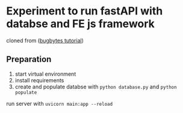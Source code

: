 # Experiment to run fastAPI with databse and FE js framework

cloned from ([bugbytes tutorial](https://github.com/bugbytes-io/fastapi-alpinejs))

## Preparation

1. start virtual environment
2. install requirements
3. create and populate databse with
   `python database.py` and `python populate`

run server with `uvicorn main:app --reload`
